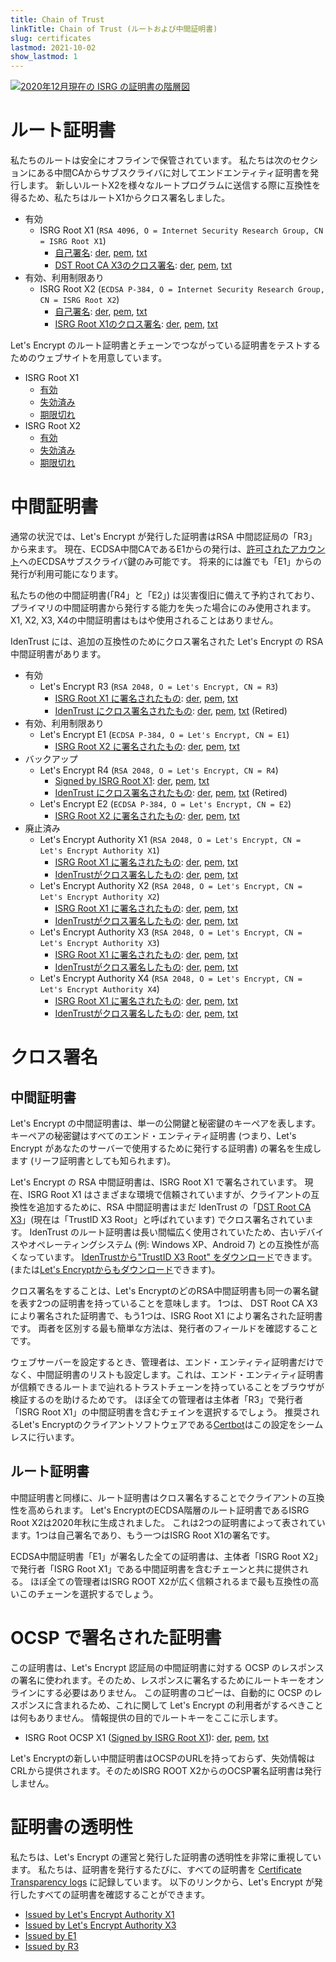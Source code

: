 ```yaml
---
title: Chain of Trust
linkTitle: Chain of Trust (ルートおよび中間証明書)
slug: certificates
lastmod: 2021-10-02
show_lastmod: 1
---
```



[![2020年12月現在の ISRG の証明書の階層図](/images/isrg-hierarchy.png)](/images/isrg-hierarchy.png)

# ルート証明書

私たちのルートは安全にオフラインで保管されています。 私たちは次のセクションにある中間CAからサブスクライバに対してエンドエンティティ証明書を発行します。 新しいルートX2を様々なルートプログラムに送信する際に互換性を得るため、私たちはルートX1からクロス署名しました。

* 有効
  * ISRG Root X1 (`RSA 4096, O = Internet Security Research Group, CN = ISRG Root X1`)
    * [自己署名](https://crt.sh/?id=9314791): [der](/certs/isrgrootx1.der), [pem](/certs/isrgrootx1.pem), [txt](/certs/isrgrootx1.txt)
    * [DST Root CA X3のクロス署名](https://crt.sh/?id=3958242236): [der](/certs/isrg-root-x1-cross-signed.der), [pem](/certs/isrg-root-x1-cross-signed.pem), [txt](/certs/isrg-root-x1-cross-signed.txt)
* 有効、利用制限あり
  * ISRG Root X2 (`ECDSA P-384, O = Internet Security Research Group, CN = ISRG Root X2`)
    * [自己署名](https://crt.sh/?id=3335562555): [der](/certs/isrg-root-x2.der), [pem](/certs/isrg-root-x2.pem), [txt](/certs/isrg-root-x2.txt)
    * [ISRG Root X1のクロス署名](https://crt.sh/?id=3334561878): [der](/certs/isrg-root-x2-cross-signed.der), [pem](/certs/isrg-root-x2-cross-signed.pem), [txt](/certs/isrg-root-x2-cross-signed.txt)

Let's Encrypt のルート証明書とチェーンでつながっている証明書をテストするためのウェブサイトを用意しています。

* ISRG Root X1
  * [有効](https://valid-isrgrootx1.letsencrypt.org/)
  * [失効済み](https://revoked-isrgrootx1.letsencrypt.org/)
  * [期限切れ](https://expired-isrgrootx1.letsencrypt.org/)
* ISRG Root X2
  * [有効](https://valid-isrgrootx2.letsencrypt.org/)
  * [失効済み](https://revoked-isrgrootx2.letsencrypt.org/)
  * [期限切れ](https://expired-isrgrootx2.letsencrypt.org/)

# 中間証明書

通常の状況では、Let's Encrypt が発行した証明書はRSA 中間認証局の「R3」から来ます。 現在、ECDSA中間CAであるE1からの発行は、[許可されたアカウント](https://community.letsencrypt.org/t/ecdsa-availability-in-production-environment/150679)へのECDSAサブスクライバ鍵のみ可能です。 将来的には誰でも「E1」からの発行が利用可能になります。

私たちの他の中間証明書(「R4」と「E2」) は災害復旧に備えて予約されており、プライマリの中間証明書から発行する能力を失った場合にのみ使用されます。 X1, X2, X3, X4の中間証明書はもはや使用されることはありません。

IdenTrust には、追加の互換性のためにクロス署名された Let's Encrypt の RSA 中間証明書があります。

* 有効
  * Let's Encrypt R3 (`RSA 2048, O = Let's Encrypt, CN = R3`)
    * [ISRG Root X1 に署名されたもの](https://crt.sh/?id=3334561879): [der](/certs/lets-encrypt-r3.der), [pem](/certs/lets-encrypt-r3.pem), [txt](/certs/lets-encrypt-r3.txt)
    * [IdenTrust にクロス署名されたもの](https://crt.sh/?id=3479778542): [der](/certs/lets-encrypt-r3-cross-signed.der), [pem](/certs/lets-encrypt-r3-cross-signed.pem), [txt](/certs/lets-encrypt-r3-cross-signed.txt) (Retired)
* 有効、利用制限あり
  * Let's Encrypt E1 (`ECDSA P-384, O = Let's Encrypt, CN = E1`)
    * [ISRG Root X2 に署名されたもの](https://crt.sh/?id=3334671964): [der](/certs/lets-encrypt-e1.der), [pem](/certs/lets-encrypt-e1.pem), [txt](/certs/lets-encrypt-e1.txt)
* バックアップ
  * Let's Encrypt R4 (`RSA 2048, O = Let's Encrypt, CN = R4`)
    * [Signed by ISRG Root X1](https://crt.sh/?id=3334561877): [der](/certs/lets-encrypt-r4.der), [pem](/certs/lets-encrypt-r4.pem), [txt](/certs/lets-encrypt-r4.txt)
    * [IdenTrust にクロス署名されたもの](https://crt.sh/?id=3479778543): [der](/certs/lets-encrypt-r4-cross-signed.der), [pem](/certs/lets-encrypt-r4-cross-signed.pem), [txt](/certs/lets-encrypt-r4-cross-signed.txt) (Retired)
  * Let's Encrypt E2 (`ECDSA P-384, O = Let's Encrypt, CN = E2`)
    * [ISRG Root X2 に署名されたもの](https://crt.sh/?id=3334671963): [der](/certs/lets-encrypt-e2.der), [pem](/certs/lets-encrypt-e2.pem), [txt](/certs/lets-encrypt-e2.txt)
* 廃止済み
  * Let's Encrypt Authority X1 (`RSA 2048, O = Let's Encrypt, CN = Let's Encrypt Authority X1`)
    * [ISRG Root X1 に署名されたもの](https://crt.sh/?id=9314792): [der](/certs/letsencryptauthorityx1.der), [pem](/certs/letsencryptauthorityx1.pem), [txt](/certs/letsencryptauthorityx1.txt)
    * [IdenTrustがクロス署名したもの](https://crt.sh/?id=10235198): [der](/certs/lets-encrypt-x1-cross-signed.der), [pem](/certs/lets-encrypt-x1-cross-signed.pem), [txt](/certs/lets-encrypt-x1-cross-signed.txt)
  * Let's Encrypt Authority X2 (`RSA 2048, O = Let's Encrypt, CN = Let's Encrypt Authority X2`)
    * [ISRG Root X1 に署名されたもの](https://crt.sh/?id=12721505): [der](/certs/letsencryptauthorityx2.der), [pem](/certs/letsencryptauthorityx2.pem), [txt](/certs/letsencryptauthorityx2.txt)
    * [IdenTrustがクロス署名したもの](https://crt.sh/?id=10970235): [der](/certs/lets-encrypt-x2-cross-signed.der), [pem](/certs/lets-encrypt-x2-cross-signed.pem), [txt](/certs/lets-encrypt-x2-cross-signed.txt)
  * Let's Encrypt Authority X3 (`RSA 2048, O = Let's Encrypt, CN = Let's Encrypt Authority X3`)
    * [ISRG Root X1 に署名されたもの](https://crt.sh/?id=47997543): [der](/certs/letsencryptauthorityx3.der), [pem](/certs/letsencryptauthorityx3.pem), [txt](/certs/letsencryptauthorityx3.txt)
    * [IdenTrustがクロス署名したもの](https://crt.sh/?id=15706126): [der](/certs/lets-encrypt-x3-cross-signed.der), [pem](/certs/lets-encrypt-x3-cross-signed.pem), [txt](/certs/lets-encrypt-x3-cross-signed.txt)
  * Let's Encrypt Authority X4 (`RSA 2048, O = Let's Encrypt, CN = Let's Encrypt Authority X4`)
    * [ISRG Root X1 に署名されたもの](https://crt.sh/?id=47997546): [der](/certs/letsencryptauthorityx4.der), [pem](/certs/letsencryptauthorityx4.pem), [txt](/certs/letsencryptauthorityx4.txt)
    * [IdenTrustがクロス署名したもの](https://crt.sh/?id=15710291): [der](/certs/lets-encrypt-x4-cross-signed.der), [pem](/certs/lets-encrypt-x4-cross-signed.pem), [txt](/certs/lets-encrypt-x4-cross-signed.txt)

# クロス署名

## 中間証明書

Let's Encrypt の中間証明書は、単一の公開鍵と秘密鍵のキーペアを表します。 キーペアの秘密鍵はすべてのエンド・エンティティ証明書 (つまり、Let's Encrypt があなたのサーバーで使用するために発行する証明書) の署名を生成します (リーフ証明書としても知られます)。

Let's Encrypt の RSA 中間証明書は、ISRG Root X1 で署名されています。 現在、ISRG Root X1 はさまざまな環境で信頼されていますが、クライアントの互換性を追加するために、RSA 中間証明書はまだ IdenTrust の「[DST Root CA X3](https://crt.sh/?id=8395)」(現在は「TrustID X3 Root」と呼ばれています) でクロス署名されています。 IdenTrust のルート証明書は長い間幅広く使用されていたため、古いデバイスやオペレーティングシステム (例: Windows XP、Android 7) との互換性が高くなっています。 [IdenTrustから"TrustID X3 Root" をダウンロード](https://www.identrust.com/support/downloads)できます。 (または[Let's Encryptからもダウンロード](/certs/trustid-x3-root.pem.txt)できます)。

クロス署名をすることは、Let's EncryptのどのRSA中間証明書も同一の署名鍵を表す2つの証明書を持っていることを意味します。 1つは、 DST Root CA X3 により署名された証明書で、もう1つは、ISRG Root X1 により署名された証明書です。 両者を区別する最も簡単な方法は、発行者のフィールドを確認することです。

ウェブサーバーを設定するとき、管理者は、エンド・エンティティ証明書だけでなく、中間証明書のリストも設定します。これは、エンド・エンティティ証明書が信頼できるルートまで辿れるトラストチェーンを持っていることをブラウザが検証するのを助けるためです。 ほぼ全ての管理者は主体者「R3」で発行者「ISRG Root X1」の中間証明書を含むチェインを選択するでしょう。 推奨されるLet's Encryptのクライアントソフトウェアである[Certbot](https://certbot.org)はこの設定をシームレスに行います。

## ルート証明書
中間証明書と同様に、ルート証明書はクロス署名することでクライアントの互換性を高められます。 Let's EncryptのECDSA階層のルート証明書であるISRG Root X2は2020年秋に生成されました。 これは2つの証明書によって表されています。1つは自己署名であり、もう一つはISRG Root X1の署名です。

ECDSA中間証明書「E1」が署名した全ての証明書は、主体者「ISRG Root X2」で発行者「ISRG Root X1」である中間証明書を含むチェーンと共に提供される。 ほぼ全ての管理者はISRG ROOT X2が広く信頼されるまで最も互換性の高いこのチェーンを選択するでしょう。

# OCSP で署名された証明書

この証明書は、Let's Encrypt 認証局の中間証明書に対する OCSP のレスポンスの署名に使われます。そのため、レスポンスに署名するためにルートキーをオンラインにする必要はありません。 この証明書のコピーは、自動的に OCSP のレスポンスに含まれるため、これに関して Let's Encrypt の利用者がするべきことは何もありません。 情報提供の目的でルートキーをここに示します。

* ISRG Root OCSP X1 ([Signed by ISRG Root X1](https://crt.sh/?id=2929281974)): [der](/certs/isrg-root-ocsp-x1.der), [pem](/certs/isrg-root-ocsp-x1.pem), [txt](/certs/isrg-root-ocsp-x1.txt)

Let's Encryptの新しい中間証明書はOCSPのURLを持っておらず、失効情報はCRLから提供されます。そのためISRG ROOT X2からのOCSP署名証明書は発行しません。

# 証明書の透明性

私たちは、Let's Encrypt の運営と発行した証明書の透明性を非常に重視しています。 私たちは、証明書を発行するたびに、すべての証明書を  [Certificate Transparency logs](https://www.certificate-transparency.or)  に記録しています。 以下のリンクから、Let's Encrypt が発行したすべての証明書を確認することができます。

* [Issued by Let's Encrypt Authority X1](https://crt.sh/?Identity=%25&iCAID=7395)
* [Issued by Let's Encrypt Authority X3](https://crt.sh/?Identity=%25&iCAID=16418)
* [Issued by E1](https://crt.sh/?Identity=%25&iCAID=183283)
* [Issued by R3](https://crt.sh/?Identity=%25&iCAID=183267)
